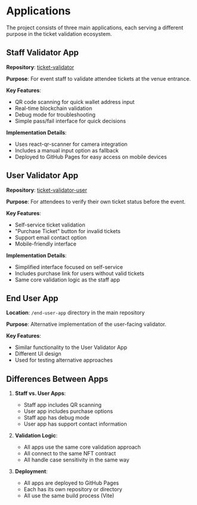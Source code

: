 # Applications

The project consists of three main applications, each serving a different purpose in the ticket validation ecosystem.

## Staff Validator App

**Repository**: [ticket-validator](https://github.com/shorn-gnosis/ticket-validator)

**Purpose**: For event staff to validate attendee tickets at the venue entrance.

**Key Features**:
- QR code scanning for quick wallet address input
- Real-time blockchain validation
- Debug mode for troubleshooting
- Simple pass/fail interface for quick decisions

**Implementation Details**:
- Uses react-qr-scanner for camera integration
- Includes a manual input option as fallback
- Deployed to GitHub Pages for easy access on mobile devices

## User Validator App

**Repository**: [ticket-validator-user](https://github.com/shorn-gnosis/ticket-validator-user)

**Purpose**: For attendees to verify their own ticket status before the event.

**Key Features**:
- Self-service ticket validation
- "Purchase Ticket" button for invalid tickets
- Support email contact option
- Mobile-friendly interface

**Implementation Details**:
- Simplified interface focused on self-service
- Includes purchase link for users without valid tickets
- Same core validation logic as the staff app

## End User App

**Location**: `/end-user-app` directory in the main repository

**Purpose**: Alternative implementation of the user-facing validator.

**Key Features**:
- Similar functionality to the User Validator App
- Different UI design
- Used for testing alternative approaches

## Differences Between Apps

1. **Staff vs. User Apps**:
   - Staff app includes QR scanning
   - User app includes purchase options
   - Staff app has debug mode
   - User app has support contact information

2. **Validation Logic**:
   - All apps use the same core validation approach
   - All connect to the same NFT contract
   - All handle case sensitivity in the same way

3. **Deployment**:
   - All apps are deployed to GitHub Pages
   - Each has its own repository or directory
   - All use the same build process (Vite)
